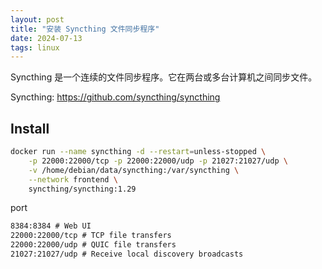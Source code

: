 ```yaml
---
layout: post
title: "安装 Syncthing 文件同步程序"
date: 2024-07-13
tags: linux
---
```


Syncthing 是一个连续的文件同步程序。它在两台或多台计算机之间同步文件。

Syncthing: <https://github.com/syncthing/syncthing>

## Install

```bash
docker run --name syncthing -d --restart=unless-stopped \
    -p 22000:22000/tcp -p 22000:22000/udp -p 21027:21027/udp \
    -v /home/debian/data/syncthing:/var/syncthing \
    --network frontend \
    syncthing/syncthing:1.29
```

port

```txt
8384:8384 # Web UI
22000:22000/tcp # TCP file transfers
22000:22000/udp # QUIC file transfers
21027:21027/udp # Receive local discovery broadcasts
```

